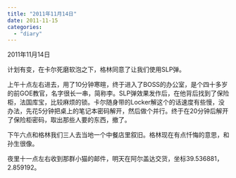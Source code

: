 ```yaml
---
title: "2011年11月14日"
date: 2011-11-15
categories: 
  - "diary"
---
```


2011年11月14日

计划有变，在卡尔死磨软泡之下，格林同意了让我们使用SLP弹。

上午十点左右进去，用了10分钟寒暄，终于进入了BOSS的办公室，是个四十多岁的前GOE教官，名字很长一串，简称李。SLP弹效果发作后，在他背后找到了保险柜，法国库宝，比较麻烦的锁。卡尔随身带的Locker解这个的话速度有些慢，没办法，先花5分钟把桌上的笔记本密码解开，然后做个并行。终于在20分钟后解开了保险柜密码，取出那些人要的东西，撤了。

下午六点和格林我们三人去当地一个中餐店里叙旧。格林现在有点忏悔的意思，和孙生很像。

夜里十一点左右收到那群小猫的邮件，明天在阿尔盖达交货，坐标39.536881，2.859192。
